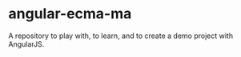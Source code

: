 angular-ecma-ma
===============

A repository to play with, to learn, and to create a demo project with AngularJS.
